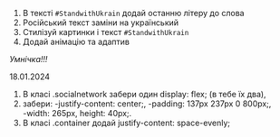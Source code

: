 1. В тексті `#StandwithUkrain` додай останню літеру до слова
2. Російський текст заміни на український
3. Стилізуй картинки і текст `#StandwithUkrain`
4. Додай анімацію та адаптив

*Умнічка!!!*

18.01.2024
1. В класі .socialnetwork забери один display: flex; (в тебе їх два), 
2. забери: 
-justify-content: center;,
-padding: 137px 237px 0 800px;,  
-width: 265px, height: 40px;.
3. В класі .container додай justify-content: space-evenly;